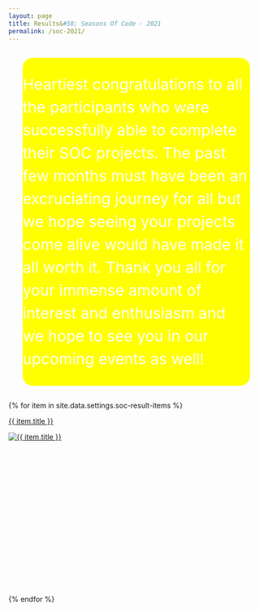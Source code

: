 ```yaml
---
layout: page
title: Results&#58; Seasons Of Code - 2021
permalink: /soc-2021/
---
```

<style>
  .yellow{
    background-color: #FFFF00;
  }
  .card{
    margin: 2em;
    border-radius: 20px;
    background-color: #FFFF00;

  }
  .congrats{
    font-size: 20px;
    line-height: 1.5em;
    color: white;
    padding-top: 1em;
    padding-bottom: 1em;
  }
</style>

<section class="section">

 <div class="container">
    <div class="card">
      <div class="col-lg-10 container my-auto mx-auto text-center">
        <p class="congrats" style="font-size: 30px; line-height: 1.5em; color: white; margin-bottom: 1em;" >Heartiest congratulations to all the participants who were successfully able to complete their SOC projects. The past few months must have been an excruciating journey for all but we hope seeing your projects come alive would have made it all worth it. 
        Thank you all for your immense amount of interest and enthusiasm and we hope to see you in our upcoming events as well! </p>
      </div>
    </div>
  </div>
  <div class="container">
    <div class="row row-eq-height shuffle-wrapper">
        {% for item in site.data.settings.soc-result-items %}
        <div class="col-lg-4 col-6 mb-4 shuffle-item" data-groups="[{% for soc in item.soc-type %}{% if forloop.first == true %}{% else %},{% endif %}&quot;{{ soc.type }}&quot;{% endfor %}]">
          <div class="shadow-sm rounded hover-wrapper pr-3 pl-3 pt-3 pb-3 bg-white border-top border-right" href="{{site.baseurl}}{{ item.url }}.html" style = "height:350px">
            <a href = "{{ site.baseurl }}{{item.url}}.html">
            <span class="rounded"> <p class="lead text-center font-weight-bold" >{{ item.title }}</p> <img src="{{ site.baseurl }}/{{ item.image_small }}" alt="{{ item.title }}" class="img-fluid  w-100 d-block mt-5 h-75 rounded"></span>
            <div class="hover-overlay rounded">
            </div>
            </a>
          </div>
        </div>
        {% endfor %}
    </div>
  </div>
</section>
